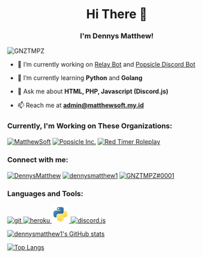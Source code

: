 <h1 align="center">Hi There 👋</h1>
<h3 align="center">I'm Dennys Matthew!</h3>

<p align="left"> <img src="https://komarev.com/ghpvc/?username=GNZTMPZ&label=Profile%20views&color=00bac7&style=flat" alt="GNZTMPZ" /> </p>

- 🔭 I’m currently working on [Relay Bot](https://relay.matthewsoft.eu.org) and [Popsicle Discord Bot](https://github.com/PopsicleInc)

- 🌱 I’m currently learning **Python** and **Golang**

- 💬 Ask me about **HTML, PHP, Javascript (Discord.js)**

- 📫 Reach me at **admin@matthewsoft.my.id**

<h3 align="left">Currently, I'm Working on These Organizations:</h3>
<p align="left">
<a href="https://github.com/Matthew-Soft" target="blank"><img align="center" src="https://avatars.githubusercontent.com/u/73598203?s=60&v=4" alt="MatthewSoft" height="30" width="30" /></a> 
<a href="https://github.com/PopsicleInc" target="blank"><img align="center" src="https://avatars.githubusercontent.com/u/80011508?s=60&v=4" alt="Popsicle Inc." height="30" width="30" /></a>
<a href="https://github.com/Red-Timer-Roleplay" target="blank"><img align="center" src="https://avatars.githubusercontent.com/u/79471598?s=60&v=4" alt="Red Timer Roleplay" height="30" width="30" /></a>

</p>

<h3 align="left">Connect with me:</h3>
<p align="left">
<a href="https://twitter.com/DennysMatthew" target="blank"><img align="center" src="https://cdn.jsdelivr.net/npm/simple-icons@3.0.1/icons/twitter.svg" alt="DennysMatthew" height="30" width="40" /></a>
<a href="https://instagram.com/dennysmatthew1" target="blank"><img align="center" src="https://cdn.jsdelivr.net/npm/simple-icons@3.0.1/icons/instagram.svg" alt="dennysmatthew1" height="30" width="40" /></a>
<a href="https://discordapp.com/users/351147060956889088" target="blank"><img align="center" src="https://cdn.jsdelivr.net/npm/simple-icons@3.0.1/icons/discord.svg" alt="GNZTMPZ#0001" height="30" width="40" /></a>
</p>

<h3 align="left">Languages and Tools:</h3>
<p align="left">  <a href="https://git-scm.com/" target="_blank"> <img src="https://www.vectorlogo.zone/logos/git-scm/git-scm-icon.svg" alt="git" width="40" height="40"/> </a> <a href="https://heroku.com" target="_blank"> <img src="https://www.vectorlogo.zone/logos/heroku/heroku-icon.svg" alt="heroku" width="40" height="40"/> </a> </a> <a href="https://www.python.org" target="_blank"> <img src="https://raw.githubusercontent.com/devicons/devicon/master/icons/python/python-original.svg" alt="python" width="40" height="40"/> </a> <a href="https://discord.js.org/" target="_blank"> <img src="https://discord.js.org/static/icons/apple-touch-icon.png" alt="discord.js" width="40" height="40"/> </a> </p>

[![dennysmatthew1's GitHub stats](https://github-readme-stats.vercel.app/api?username=GNZTMPZ&count_private=true&theme=onedark)](https://github.com/GNZTMPZ)

[![Top Langs](https://github-readme-stats.vercel.app/api/top-langs/?username=GNZTMPZ&layout=compact)](https://github.com/GNZTMPZ)
